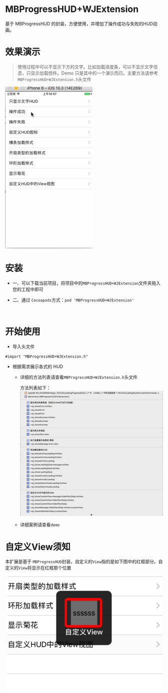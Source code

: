 # MBProgressHUD+WJExtension
基于 MBProgressHUD 的封装，方便使用，并增加了操作成功与失败的HUD动画。



# 效果演示

> 使用过程中可以不显示下方的文字。比如加载进度条，可以不显示文字信息，只显示加载控件。Demo 只是其中的一个演示而已。主要方法请参考`MBProgressHUD+WJExtension.h`头文件

 ![demo](resource/demo.gif)





# 安装

- 一、可以下载当前项目，将项目中的`MBProgressHUD+WJExtension`文件夹拖入您的工程中即可

- 二、通过 `Cocoapods`方式：`pod 'MBProgressHUD+WJExtension'`

  ​

# 开始使用

- 导入头文件

```objc
#import "MBProgressHUD+WJExtension.h"
```

- 根据需求展示各式的 HUD

  - 详细的方法列表请查看`MBProgressHUD+WJExtension.h`头文件

     方法列表如下：![Snip20170607_1](resource/Snip20170607_1.png)

  - 详细案例请查看`demo`



# 自定义View须知

本扩展是基于 `MBProgressHUD`封装，自定义的`View`指的是如下图中的红框部分。自定义的`View`将显示在红框那个位置

 ![Snip20170607_2](resource/Snip20170607_2.png)